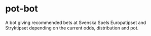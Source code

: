 # pot-bot
A bot giving recommended bets at Svenska Spels Europatipset and Stryktipset depending on the current odds, distribution and pot. 
